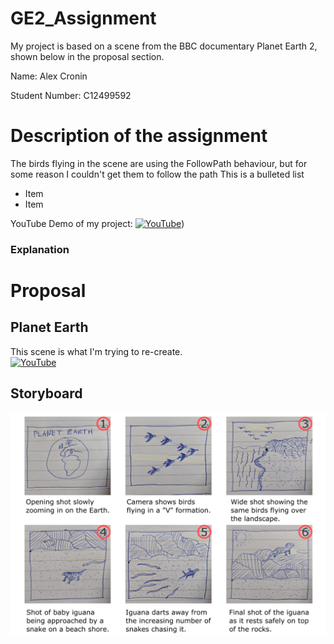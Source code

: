 # GE2_Assignment
My project is based on a scene from the BBC documentary Planet Earth 2, shown below in the proposal section.

Name: Alex Cronin

Student Number: C12499592

# Description of the assignment

The birds flying in the scene are using the FollowPath behaviour, but for some reason I couldn't get them to follow the path
This is a bulleted list

- Item
- Item

YouTube Demo of my project:
[![YouTube](http://img.youtube.com/vi/PUb2hysqFL8/0.jpg)](https://youtu.be/PUb2hysqFL8))

### Explanation


# Proposal

## Planet Earth
This scene is what I'm trying to re-create.  </br>
[![YouTube](http://img.youtube.com/vi/Rv9hn4IGofM/0.jpg)](https://youtu.be/Rv9hn4IGofM)

## Storyboard
![Layout](/Storyboard/Storyboard.png) </br>








